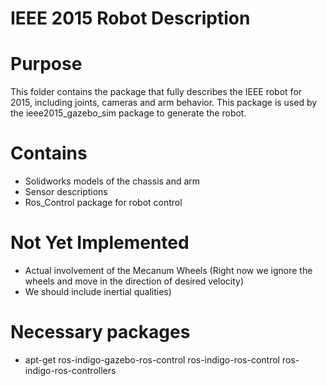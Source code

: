 IEEE 2015 Robot Description
===========================


# Purpose
This folder contains the package that fully describes the IEEE robot for 2015, including joints, cameras and arm behavior. This package is used by the ieee2015_gazebo_sim package to generate the robot.

# Contains
* Solidworks models of the chassis and arm
* Sensor descriptions
* Ros_Control package for robot control

# Not Yet Implemented
* Actual involvement of the Mecanum Wheels (Right now we ignore the wheels and move in the direction of desired velocity)
* We should include inertial qualities)


# Necessary packages
* apt-get ros-indigo-gazebo-ros-control ros-indigo-ros-control ros-indigo-ros-controllers 

